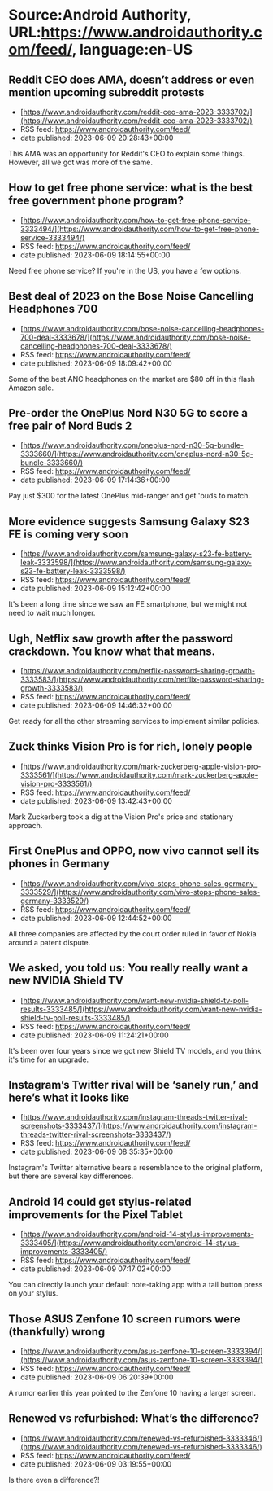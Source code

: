 # Source:Android Authority, URL:https://www.androidauthority.com/feed/, language:en-US

## Reddit CEO does AMA, doesn’t address or even mention upcoming subreddit protests
 - [https://www.androidauthority.com/reddit-ceo-ama-2023-3333702/](https://www.androidauthority.com/reddit-ceo-ama-2023-3333702/)
 - RSS feed: https://www.androidauthority.com/feed/
 - date published: 2023-06-09 20:28:43+00:00

This AMA was an opportunity for Reddit's CEO to explain some things. However, all we got was more of the same.

## How to get free phone service: what is the best free government phone program?
 - [https://www.androidauthority.com/how-to-get-free-phone-service-3333494/](https://www.androidauthority.com/how-to-get-free-phone-service-3333494/)
 - RSS feed: https://www.androidauthority.com/feed/
 - date published: 2023-06-09 18:14:55+00:00

Need free phone service? If you're in the US, you have a few options.

## Best deal of 2023 on the Bose Noise Cancelling Headphones 700
 - [https://www.androidauthority.com/bose-noise-cancelling-headphones-700-deal-3333678/](https://www.androidauthority.com/bose-noise-cancelling-headphones-700-deal-3333678/)
 - RSS feed: https://www.androidauthority.com/feed/
 - date published: 2023-06-09 18:09:42+00:00

Some of the best ANC headphones on the market are $80 off in this flash Amazon sale.

## Pre-order the OnePlus Nord N30 5G to score a free pair of Nord Buds 2
 - [https://www.androidauthority.com/oneplus-nord-n30-5g-bundle-3333660/](https://www.androidauthority.com/oneplus-nord-n30-5g-bundle-3333660/)
 - RSS feed: https://www.androidauthority.com/feed/
 - date published: 2023-06-09 17:14:36+00:00

Pay just $300 for the latest OnePlus mid-ranger and get 'buds to match.

## More evidence suggests Samsung Galaxy S23 FE is coming very soon
 - [https://www.androidauthority.com/samsung-galaxy-s23-fe-battery-leak-3333598/](https://www.androidauthority.com/samsung-galaxy-s23-fe-battery-leak-3333598/)
 - RSS feed: https://www.androidauthority.com/feed/
 - date published: 2023-06-09 15:12:42+00:00

It's been a long time since we saw an FE smartphone, but we might not need to wait much longer.

## Ugh, Netflix saw growth after the password crackdown. You know what that means.
 - [https://www.androidauthority.com/netflix-password-sharing-growth-3333583/](https://www.androidauthority.com/netflix-password-sharing-growth-3333583/)
 - RSS feed: https://www.androidauthority.com/feed/
 - date published: 2023-06-09 14:46:32+00:00

Get ready for all the other streaming services to implement similar policies.

## Zuck thinks Vision Pro is for rich, lonely people
 - [https://www.androidauthority.com/mark-zuckerberg-apple-vision-pro-3333561/](https://www.androidauthority.com/mark-zuckerberg-apple-vision-pro-3333561/)
 - RSS feed: https://www.androidauthority.com/feed/
 - date published: 2023-06-09 13:42:43+00:00

Mark Zuckerberg took a dig at the Vision Pro's price and stationary approach.

## First OnePlus and OPPO, now vivo cannot sell its phones in Germany
 - [https://www.androidauthority.com/vivo-stops-phone-sales-germany-3333529/](https://www.androidauthority.com/vivo-stops-phone-sales-germany-3333529/)
 - RSS feed: https://www.androidauthority.com/feed/
 - date published: 2023-06-09 12:44:52+00:00

All three companies are affected by the court order ruled in favor of Nokia around a patent dispute.

## We asked, you told us: You really really want a new NVIDIA Shield TV
 - [https://www.androidauthority.com/want-new-nvidia-shield-tv-poll-results-3333485/](https://www.androidauthority.com/want-new-nvidia-shield-tv-poll-results-3333485/)
 - RSS feed: https://www.androidauthority.com/feed/
 - date published: 2023-06-09 11:24:21+00:00

It's been over four years since we got new Shield TV models, and you think it's time for an upgrade.

## Instagram’s Twitter rival will be ‘sanely run,’ and here’s what it looks like
 - [https://www.androidauthority.com/instagram-threads-twitter-rival-screenshots-3333437/](https://www.androidauthority.com/instagram-threads-twitter-rival-screenshots-3333437/)
 - RSS feed: https://www.androidauthority.com/feed/
 - date published: 2023-06-09 08:35:35+00:00

Instagram's Twitter alternative bears a resemblance to the original platform, but there are several key differences.

## Android 14 could get stylus-related improvements for the Pixel Tablet
 - [https://www.androidauthority.com/android-14-stylus-improvements-3333405/](https://www.androidauthority.com/android-14-stylus-improvements-3333405/)
 - RSS feed: https://www.androidauthority.com/feed/
 - date published: 2023-06-09 07:17:02+00:00

You can directly launch your default note-taking app with a tail button press on your stylus.

## Those ASUS Zenfone 10 screen rumors were (thankfully) wrong
 - [https://www.androidauthority.com/asus-zenfone-10-screen-3333394/](https://www.androidauthority.com/asus-zenfone-10-screen-3333394/)
 - RSS feed: https://www.androidauthority.com/feed/
 - date published: 2023-06-09 06:20:39+00:00

A rumor earlier this year pointed to the Zenfone 10 having a larger screen.

## Renewed vs refurbished: What’s the difference?
 - [https://www.androidauthority.com/renewed-vs-refurbished-3333346/](https://www.androidauthority.com/renewed-vs-refurbished-3333346/)
 - RSS feed: https://www.androidauthority.com/feed/
 - date published: 2023-06-09 03:19:55+00:00

Is there even a difference?!


